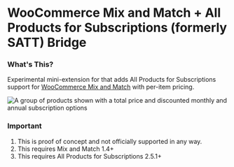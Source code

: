 # WooCommerce Mix and Match + All Products for Subscriptions (formerly SATT) Bridge

### What's This?

Experimental mini-extension for that adds All Products for Subscriptions support for [WooCommerce Mix and Match](https://woocommerce.com/products/woocommerce-mix-and-match-products/) with per-item pricing.

![A group of products shown with a total price and discounted monthly and annual subscription options](https://user-images.githubusercontent.com/507025/53952571-6d468400-4114-11e9-87e4-7ce1343533b5.png)

### Important

1. This is proof of concept and not officially supported in any way.
2. This requires Mix and Match 1.4+
3. This requires All Products for Subscriptions 2.5.1+
